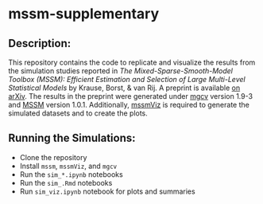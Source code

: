 # mssm-supplementary

## Description:

This repository contains the code to replicate and visualize the results from the simulation studies reported in *The Mixed-Sparse-Smooth-Model Toolbox (MSSM): Efficient Estimation and Selection of Large Multi-Level Statistical Models* by Krause, Borst, & van Rij. A preprint is available [on arXiv](). The results in the preprint were generated under [mgcv](https://cran.r-project.org/web/packages/mgcv/index.html) version 1.9-3 and [MSSM](https://github.com/JoKra1/mssm) version 1.0.1. Additionally, [mssmViz](https://github.com/JoKra1/mssm_tutorials) is required to generate the simulated datasets and to create the plots.

## Running the Simulations:

 - Clone the repository
 - Install ``mssm``, ``mssmViz``, and ``mgcv``
 - Run the ``sim_*.ipynb`` notebooks
 - Run the ``sim_.Rmd`` notebooks
 - Run ``sim_viz.ipynb`` notebook for plots and summaries
